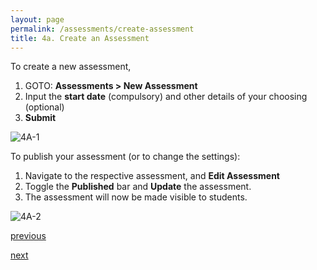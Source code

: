 ```yaml
---
layout: page
permalink: /assessments/create-assessment
title: 4a. Create an Assessment
---
```


To create a new assessment,
  1. GOTO: **Assessments > New Assessment**
  2. Input the **start date** (compulsory) and other details of your choosing (optional)
  3. **Submit**

![4A-1](https://zhengwei143.github.io/Coursemology-help/images/4A-1.gif)

To publish your assessment (or to change the settings):
  1. Navigate to the respective assessment, and **Edit Assessment**
  2. Toggle the **Published** bar and **Update** the assessment.
  3. The assessment will now be made visible to students.

![4A-2](https://zhengwei143.github.io/Coursemology-help/images/4A-2.gif)

[previous](https://zhengwei143.github.io/Coursemology-help/course/add-manage-users)

[next](https://zhengwei143.github.io/Coursemology-help/assessments/create-question)